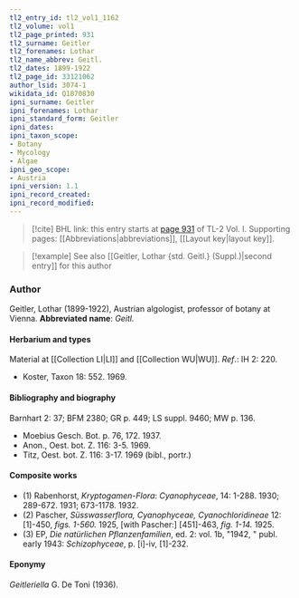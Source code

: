 ```yaml
---
tl2_entry_id: tl2_vol1_1162
tl2_volume: vol1
tl2_page_printed: 931
tl2_surname: Geitler
tl2_forenames: Lothar
tl2_name_abbrev: Geitl.
tl2_dates: 1899-1922
tl2_page_id: 33121062
author_lsid: 3074-1
wikidata_id: Q1870830
ipni_surname: Geitler
ipni_forenames: Lothar
ipni_standard_form: Geitler
ipni_dates: 
ipni_taxon_scope: 
- Botany
- Mycology
- Algae
ipni_geo_scope: 
- Austria
ipni_version: 1.1
ipni_record_created: 
ipni_record_modified:
---
```



> [!cite] BHL link: this entry starts at [page 931](https://www.biodiversitylibrary.org/page/33121062) of TL-2 Vol. I.
> Supporting pages: [[Abbreviations|abbreviations]], [[Layout key|layout key]].

> [!example] See also [[Geitler, Lothar {std. Geitl.} (Suppl.)|second entry]] for this author

### Author

Geitler, Lothar (1899-1922), Austrian algologist, professor of botany at Vienna. 
**Abbreviated name**: *Geitl.*

#### Herbarium and types

Material at [[Collection LI|LI]] and [[Collection WU|WU]].
*Ref*.: IH 2: 220.
- Koster, Taxon 18: 552. 1969.

#### Bibliography and biography

Barnhart 2: 37; BFM 2380; GR p. 449; LS suppl. 9460; MW p. 136.
- Moebius Gesch. Bot. p. 76, 172. 1937.
- Anon., Oest. bot. Z. 116: 3-5. 1969.
- Titz, Oest. bot. Z. 116: 3-17. 1969 (bibl., portr.)

#### Composite works

- (1) Rabenhorst, *Kryptogamen-Flora*: *Cyanophyceae*, 14: 1-288. 1930; 289-672. 1931; 673-1178. 1932.
- (2) Pascher, *Süsswasserflora, Cyanophyceae, Cyanochloridineae* 12: \[1\]-450, *figs. 1-560.* 1925, \[with Pascher:\] \[451\]-463, *fig. 1-14.* 1925.
- (3) EP, *Die natürlichen Pflanzenfamilien*, ed. 2: vol. 1b, "1942, " publ. early 1943: *Schizophyceae*, p. \[i\]-iv, \[1\]-232.

#### Eponymy

*Geitleriella* G. De Toni (1936).

